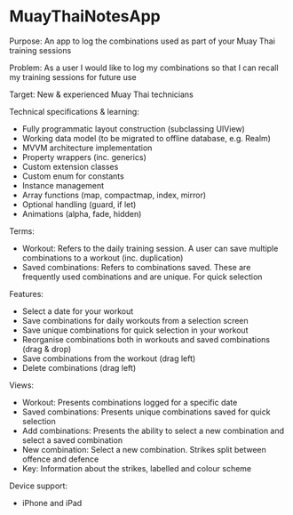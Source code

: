 # MuayThaiNotesApp

Purpose: An app to log the combinations used as part of your Muay Thai training sessions

Problem: As a user I would like to log my combinations so that I can recall my training sessions for future use

Target: New & experienced Muay Thai technicians

Technical specifications & learning:
- Fully programmatic layout construction (subclassing UIView)
- Working data model (to be migrated to offline database, e.g. Realm)
- MVVM architecture implementation
- Property wrappers (inc. generics)
- Custom extension classes
- Custom enum for constants
- Instance management
- Array functions (map, compactmap, index, mirror)
- Optional handling (guard, if let)
- Animations (alpha, fade, hidden)

Terms: 
- Workout: Refers to the daily training session. A user can save multiple combinations to a workout (inc. duplication)
- Saved combinations: Refers to combinations saved. These are frequently used combinations and are unique. For quick selection

Features:
- Select a date for your workout
- Save combinations for daily workouts from a selection screen
- Save unique combinations for quick selection in your workout
- Reorganise combinations both in workouts and saved combinations (drag & drop)
- Save combinations from the workout (drag left)
- Delete combinations (drag left)

Views:
- Workout: Presents combinations logged for a specific date
- Saved combinations: Presents unique combinations saved for quick selection
- Add combinations: Presents the ability to select a new combination and select a saved combination
- New combination: Select a new combination. Strikes split between offence and defence
- Key: Information about the strikes, labelled and colour scheme

Device support:
- iPhone and iPad
